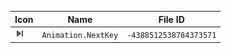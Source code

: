 | Icon | Name | File ID |
| ---  | ---  | ---     |
| ![](Animation.NextKey.png) | `Animation.NextKey` | `-4388512538784373571` |
